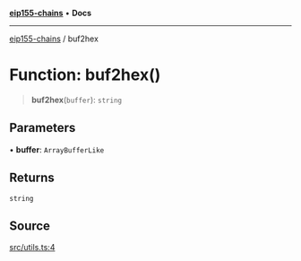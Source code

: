 [**eip155-chains**](../README.md) • **Docs**

***

[eip155-chains](../globals.md) / buf2hex

# Function: buf2hex()

> **buf2hex**(`buffer`): `string`

## Parameters

• **buffer**: `ArrayBufferLike`

## Returns

`string`

## Source

[src/utils.ts:4](https://github.com/ivanzzeth/eip155-chains/blob/16a26afaa05f032515c0b536c027c572cc678b10/src/utils.ts#L4)
